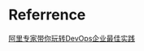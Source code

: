 # Referrence

[阿里专家带你玩转DevOps企业最佳实践](https://edu.aliyun.com/course/1995?spm=5176.10731334.0.0.448b6580uOOeGX)